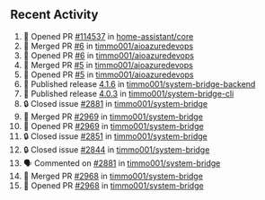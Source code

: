 ## Recent Activity

<!--START_SECTION:activity-->
1. 💪 Opened PR [#114537](https://github.com/home-assistant/core/pull/114537) in [home-assistant/core](https://github.com/home-assistant/core)
2. 🎉 Merged PR [#6](https://github.com/timmo001/aioazuredevops/pull/6) in [timmo001/aioazuredevops](https://github.com/timmo001/aioazuredevops)
3. 💪 Opened PR [#6](https://github.com/timmo001/aioazuredevops/pull/6) in [timmo001/aioazuredevops](https://github.com/timmo001/aioazuredevops)
4. 🎉 Merged PR [#5](https://github.com/timmo001/aioazuredevops/pull/5) in [timmo001/aioazuredevops](https://github.com/timmo001/aioazuredevops)
5. 💪 Opened PR [#5](https://github.com/timmo001/aioazuredevops/pull/5) in [timmo001/aioazuredevops](https://github.com/timmo001/aioazuredevops)
6. 🚀 Published release [4.1.6](https://github.com/4.1.6) in [timmo001/system-bridge-backend](https://github.com/timmo001/system-bridge-backend)
7. 🚀 Published release [4.0.3](https://github.com/4.0.3) in [timmo001/system-bridge-cli](https://github.com/timmo001/system-bridge-cli)
8. 🔒 Closed issue [#2881](https://github.com/timmo001/system-bridge/issues/2881) in [timmo001/system-bridge](https://github.com/timmo001/system-bridge)
9. 🎉 Merged PR [#2969](https://github.com/timmo001/system-bridge/pull/2969) in [timmo001/system-bridge](https://github.com/timmo001/system-bridge)
10. 💪 Opened PR [#2969](https://github.com/timmo001/system-bridge/pull/2969) in [timmo001/system-bridge](https://github.com/timmo001/system-bridge)
11. 🔒 Closed issue [#2851](https://github.com/timmo001/system-bridge/issues/2851) in [timmo001/system-bridge](https://github.com/timmo001/system-bridge)
12. 🔒 Closed issue [#2844](https://github.com/timmo001/system-bridge/issues/2844) in [timmo001/system-bridge](https://github.com/timmo001/system-bridge)
13. 🗣 Commented on [#2881](https://github.com/timmo001/system-bridge/issues/2881) in [timmo001/system-bridge](https://github.com/timmo001/system-bridge)
14. 🎉 Merged PR [#2968](https://github.com/timmo001/system-bridge/pull/2968) in [timmo001/system-bridge](https://github.com/timmo001/system-bridge)
15. 💪 Opened PR [#2968](https://github.com/timmo001/system-bridge/pull/2968) in [timmo001/system-bridge](https://github.com/timmo001/system-bridge)
<!--END_SECTION:activity-->
